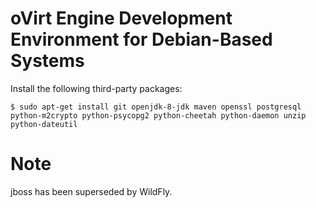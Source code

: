 # oVirt Engine Development Environment for Debian-Based Systems

Install the following third-party packages:
    
    $ sudo apt-get install git openjdk-8-jdk maven openssl postgresql python-m2crypto python-psycopg2 python-cheetah python-daemon unzip python-dateutil

# Note
jboss has been superseded by WildFly. 
